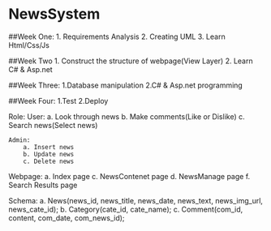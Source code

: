 # NewsSystem

##Week One:
	1. Requirements Analysis
	2. Creating UML
	3. Learn Html/Css/Js

##Week Two
	1. Construct the structure of webpage(View Layer)
	2. Learn C# & Asp.net

##Week Three:
	1.Database manipulation
	2.C# & Asp.net programming

##Week Four:
	1.Test 
	2.Deploy

Role:
	User: 
		a. Look through news
		b. Make comments(Like or Dislike)
		c. Search news(Select news)

	Admin:
		a. Insert news
		b. Update news
		c. Delete news

Webpage:
	a. Index page
	c. NewsContenet page
	d. NewsManage page
	f. Search Results page

Schema:
a. News(news_id, news_title, news_date, news_text, news_img_url, news_cate_id);
b. Category(cate_id, cate_name);
c. Comment(com_id, content, com_date, com_news_id);